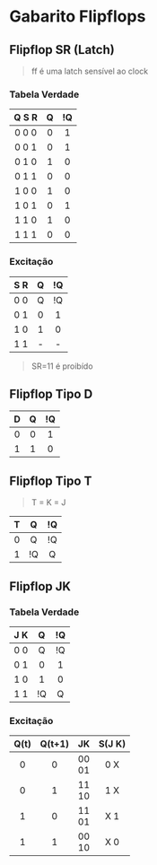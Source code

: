 # Gabarito Flipflops

## Flipflop SR (Latch)

> ff é uma latch sensível ao clock

### Tabela Verdade

| Q S R | Q | !Q |
| :-: | :-: | :-: |
| 0 0 0 | 0 | 1 |
| 0 0 1 | 0 | 1 |
| 0 1 0 | 1 | 0 |
| 0 1 1 | 0 | 0 |
| 1 0 0 | 1 | 0 |
| 1 0 1 | 0 | 1 |
| 1 1 0 | 1 | 0 |
| 1 1 1 | 0 | 0 | 

### Excitação

| S R | Q | !Q |
| :-: | :-: | :-: |
| 0 0 | Q | !Q |
| 0 1 | 0 | 1 |
| 1 0 | 1 | 0 |
| 1 1 | - | - |

> SR=11 é proibído

## Flipflop Tipo D

| D | Q | !Q |
| :-: | :-: | :-: |
| 0 | 0 | 1 |
| 1 | 1 | 0 |

## Flipflop Tipo T

> T = K = J

| T | Q | !Q |
| :-: | :-: | :-: |
| 0 | Q | !Q |
| 1 | !Q | Q |

## Flipflop JK

### Tabela Verdade

| J K | Q | !Q |
| :-: | :-: | :-: |
| 0 0 | Q | !Q |
| 0 1 | 0 | 1 |
| 1 0 | 1 | 0 |
| 1 1 | !Q | Q |

### Excitação

| Q(t) | Q(t+1) | JK | S(J K) |
| :-: | :-: | :-: | :-: |
| 0 | 0 | 00 <br> 01 | 0 X |
| 0 | 1 | 11 <br> 10 | 1 X |
| 1 | 0 | 11 <br> 01 | X 1 |
| 1 | 1 | 00 <br> 10 | X 0 |

